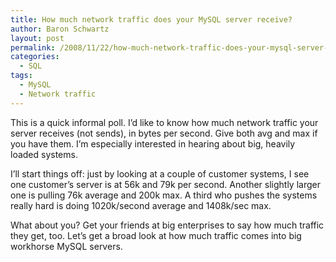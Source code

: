 ```yaml
---
title: How much network traffic does your MySQL server receive?
author: Baron Schwartz
layout: post
permalink: /2008/11/22/how-much-network-traffic-does-your-mysql-server-receive/
categories:
  - SQL
tags:
  - MySQL
  - Network traffic
---
```

This is a quick informal poll. I&#8217;d like to know how much network traffic your server receives (not sends), in bytes per second. Give both avg and max if you have them. I&#8217;m especially interested in hearing about big, heavily loaded systems.

I&#8217;ll start things off: just by looking at a couple of customer systems, I see one customer&#8217;s server is at 56k and 79k per second. Another slightly larger one is pulling 76k average and 200k max. A third who pushes the systems really hard is doing 1020k/second average and 1408k/sec max.

What about you? Get your friends at big enterprises to say how much traffic they get, too. Let&#8217;s get a broad look at how much traffic comes into big workhorse MySQL servers.